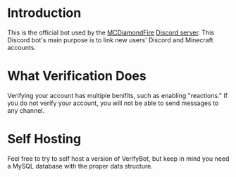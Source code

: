 # Introduction
This is the official bot used by the [MCDiamondFire](http://www.mciamondfire.com/home) [Discord server](http://discord.gg/pDHBbBD). This Discord bot's main purpose is to link new users' Discord and Minecraft accounts.

# What Verification Does
Verifying your account has multiple benifits, such as enabling "reactions." If you do not verify your account, you will not be able to send messages to any channel.

# Self Hosting
Feel free to try to self host a version of VerifyBot, but keep in mind you need a MySQL database with the proper data structure.
